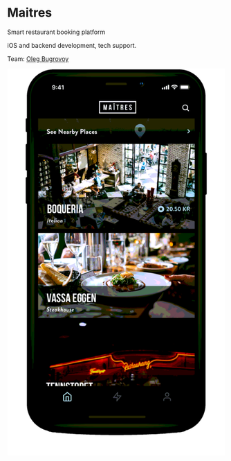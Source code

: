 # Maitres

Smart restaurant booking platform

iOS and backend development, tech support.

Team: [Oleg Bugrovoy](../organization/credentials-wip/oleg-bugrovoy.md)

![](../.gitbook/assets/image%20%289%29.png)

